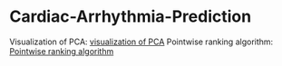 # Cardiac-Arrhythmia-Prediction

Visualization of PCA: [visualization of PCA](https://towardsdatascience.com/another-twitter-sentiment-analysis-with-python-part-8-dimensionality-reduction-chi2-pca-c6d06fb3fcf3)
Pointwise ranking algorithm: [Pointwise ranking algorithm](https://eng.uber.com/cota/)

